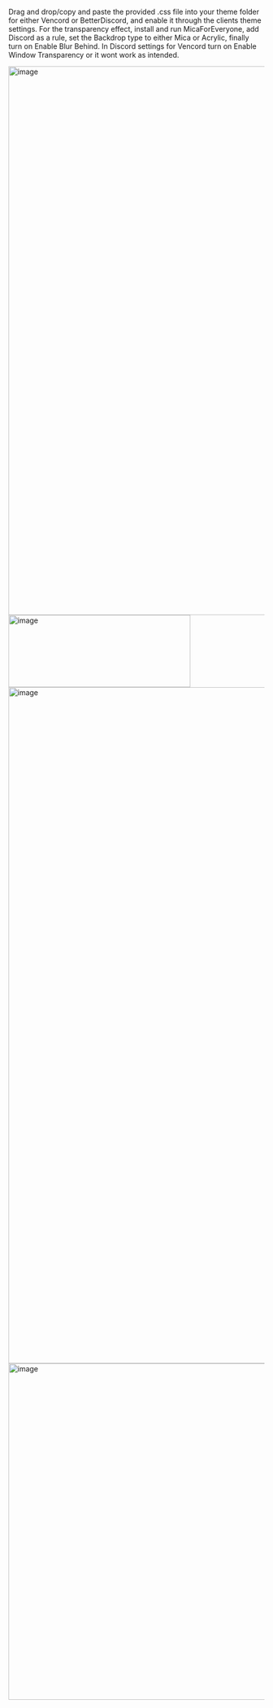 Drag and drop/copy and paste the provided .css file into your theme folder for either Vencord or BetterDiscord, and enable it through the clients theme settings.
For the transparency effect, install and run MicaForEveryone, add Discord as a rule, set the Backdrop type to either Mica or Acrylic, finally turn on Enable Blur Behind.
In Discord settings for Vencord turn on Enable Window Transparency or it wont work as intended.

<img width="1920" height="1080" alt="image" src="https://github.com/user-attachments/assets/929662ab-4b31-455f-9182-d0e04a240f6e" /> <img width="358" height="142" alt="image" src="https://github.com/user-attachments/assets/ed08a88e-f803-4f70-9880-d3c5301f70b8" /> <img width="2560" height="1331" alt="image" src="https://github.com/user-attachments/assets/ec82e96f-aa2c-45ba-ab17-7b37d2cc7432" /> <img width="1623" height="662" alt="image" src="https://github.com/user-attachments/assets/731a7619-a309-4d63-aae8-a17b533f19de" />
